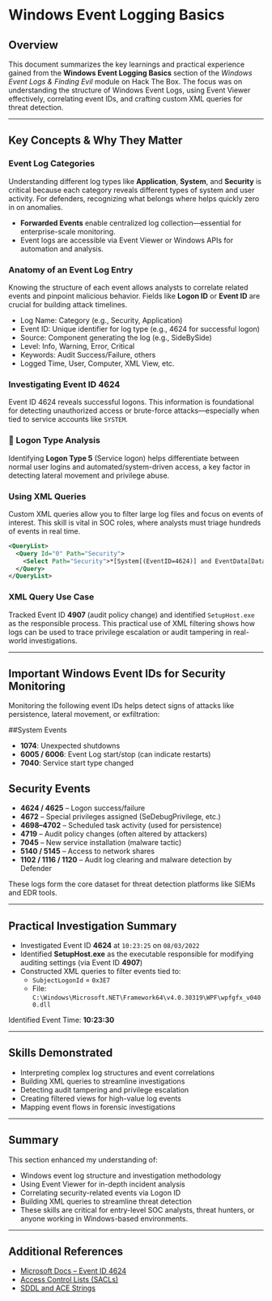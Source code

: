 
# Windows Event Logging Basics

## Overview
This document summarizes the key learnings and practical experience gained from the **Windows Event Logging Basics** section of the *Windows Event Logs & Finding Evil* module on Hack The Box. The focus was on understanding the structure of Windows Event Logs, using Event Viewer effectively, correlating event IDs, and crafting custom XML queries for threat detection.

---

## Key Concepts & Why They Matter

### Event Log Categories
Understanding different log types like **Application**, **System**, and **Security** is critical because each category reveals different types of system and user activity. For defenders, recognizing what belongs where helps quickly zero in on anomalies.

- **Forwarded Events** enable centralized log collection—essential for enterprise-scale monitoring.
- Event logs are accessible via Event Viewer or Windows APIs for automation and analysis.

### Anatomy of an Event Log Entry
Knowing the structure of each event allows analysts to correlate related events and pinpoint malicious behavior. Fields like **Logon ID** or **Event ID** are crucial for building attack timelines.

- Log Name: Category (e.g., Security, Application)
- Event ID: Unique identifier for log type (e.g., 4624 for successful logon)
- Source: Component generating the log (e.g., SideBySide)
- Level: Info, Warning, Error, Critical
- Keywords: Audit Success/Failure, others
- Logged Time, User, Computer, XML View, etc.

### Investigating Event ID 4624
Event ID 4624 reveals successful logons. This information is foundational for detecting unauthorized access or brute-force attacks—especially when tied to service accounts like `SYSTEM`.

### 🧪 Logon Type Analysis
Identifying **Logon Type 5** (Service logon) helps differentiate between normal user logins and automated/system-driven access, a key factor in detecting lateral movement and privilege abuse.

### Using XML Queries
Custom XML queries allow you to filter large log files and focus on events of interest. This skill is vital in SOC roles, where analysts must triage hundreds of events in real time.

```xml
<QueryList>
  <Query Id="0" Path="Security">
    <Select Path="Security">*[System[(EventID=4624)] and EventData[Data[@Name='SubjectLogonId'] = '0x3E7']]</Select>
  </Query>
</QueryList>
```

### XML Query Use Case
Tracked Event ID **4907** (audit policy change) and identified `SetupHost.exe` as the responsible process. This practical use of XML filtering shows how logs can be used to trace privilege escalation or audit tampering in real-world investigations.

---

## Important Windows Event IDs for Security Monitoring

Monitoring the following event IDs helps detect signs of attacks like persistence, lateral movement, or exfiltration:

##System Events

- **1074**: Unexpected shutdowns
- **6005 / 6006**: Event Log start/stop (can indicate restarts)
- **7040**: Service start type changed

## Security Events

- **4624 / 4625** – Logon success/failure
- **4672** – Special privileges assigned (SeDebugPrivilege, etc.)
- **4698–4702** – Scheduled task activity (used for persistence)
- **4719** – Audit policy changes (often altered by attackers)
- **7045** – New service installation (malware tactic)
- **5140 / 5145** – Access to network shares
- **1102 / 1116 / 1120** – Audit log clearing and malware detection by Defender

These logs form the core dataset for threat detection platforms like SIEMs and EDR tools.

---

## Practical Investigation Summary

- Investigated Event ID **4624** at `10:23:25` on `08/03/2022`
- Identified **SetupHost.exe** as the executable responsible for modifying auditing settings (via Event ID **4907**)
- Constructed XML queries to filter events tied to:
  - `SubjectLogonId` = `0x3E7`
  - File: `C:\Windows\Microsoft.NET\Framework64\v4.0.30319\WPF\wpfgfx_v0400.dll`

Identified Event Time: **10:23:30**

---

## Skills Demonstrated

- Interpreting complex log structures and event correlations
- Building XML queries to streamline investigations
- Detecting audit tampering and privilege escalation
- Creating filtered views for high-value log events
- Mapping event flows in forensic investigations

---

## Summary

This section enhanced my understanding of:

- Windows event log structure and investigation methodology
- Using Event Viewer for in-depth incident analysis
- Correlating security-related events via Logon ID
- Building XML queries to streamline threat detection
- These skills are critical for entry-level SOC analysts, threat hunters, or anyone working in Windows-based environments.

---

## Additional References

- [Microsoft Docs – Event ID 4624](https://docs.microsoft.com/en-us/windows/security/threat-protection/auditing/event-4624)
- [Access Control Lists (SACLs)](https://docs.microsoft.com/en-us/windows/win32/secauthz/access-control-lists)
- [SDDL and ACE Strings](https://docs.microsoft.com/en-us/windows/win32/secauthz/ace-strings)
